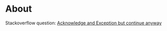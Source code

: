 ﻿# About

Stackoverflow question: [Acknowledge and Exception but continue anyway](https://stackoverflow.com/questions/73000567/acknowledge-and-exception-but-continue-anyway/73002836#73002836)
